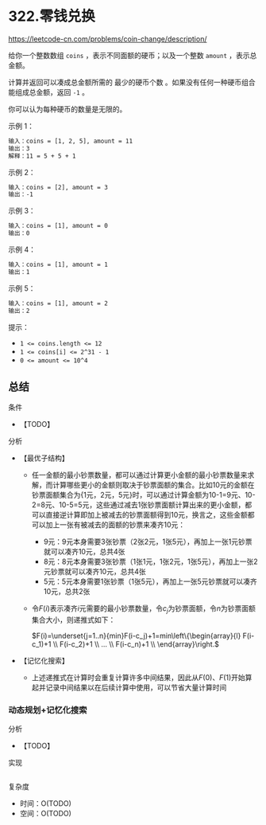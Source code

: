 # 322.零钱兑换

<https://leetcode-cn.com/problems/coin-change/description/>

给你一个整数数组 `coins` ，表示不同面额的硬币；以及一个整数 `amount` ，表示总金额。

计算并返回可以凑成总金额所需的 最少的硬币个数 。如果没有任何一种硬币组合能组成总金额，返回 `-1` 。

你可以认为每种硬币的数量是无限的。

示例 1：

```txt
输入：coins = [1, 2, 5], amount = 11
输出：3
解释：11 = 5 + 5 + 1
```

示例 2：

```txt
输入：coins = [2], amount = 3
输出：-1
```

示例 3：

```txt
输入：coins = [1], amount = 0
输出：0
```

示例 4：

```txt
输入：coins = [1], amount = 1
输出：1
```

示例 5：

```txt
输入：coins = [1], amount = 2
输出：2
```

提示：

- `1 <= coins.length <= 12`
- `1 <= coins[i] <= 2^31 - 1`
- `0 <= amount <= 10^4`

## 总结

条件

- 【TODO】

分析

- 【最优子结构】
  - 任一金额的最小钞票数量，都可以通过计算更小金额的最小钞票数量来求解，而计算哪些更小的金额则取决于钞票面额的集合。比如10元的金额在钞票面额集合为{1元，2元，5元}时，可以通过计算金额为10-1=9元、10-2=8元、10-5=5元，这些通过减去1张钞票面额计算出来的更小金额，都可以直接逆计算即加上被减去的钞票面额得到10元，换言之，这些金额都可以加上一张有被减去的面额的钞票来凑齐10元：
    - 9元：9元本身需要3张钞票（2张2元，1张5元），再加上一张1元钞票就可以凑齐10元，总共4张
    - 8元：8元本身需要3张钞票（1张1元，1张2元，1张5元），再加上一张2元钞票就可以凑齐10元，总共4张
    - 5元：5元本身需要1张钞票（1张5元），再加上一张5元钞票就可以凑齐10元，总共2张
  - 令$F(i)$表示凑齐$i$元需要的最小钞票数量，令$c_j$为钞票面额，令$n$为钞票面额集合大小，则递推式如下：

    $F(i)=\underset{j=1..n}{min}F(i-c_j)+1=min\left\{\begin{array}{l}
    F(i-c_1)+1 \\
    F(i-c_2)+1 \\
    ... \\
    F(i-c_n)+1 \\
    \end{array}\right.$

- 【记忆化搜索】
  - 上述递推式在计算时会重复计算许多中间结果，因此从$F(0)$、$F(1)$开始算起并记录中间结果以在后续计算中使用，可以节省大量计算时间

### 动态规划+记忆化搜索

分析

- 【TODO】

实现

```TODO
```

复杂度

- 时间：O(TODO)
- 空间：O(TODO)
